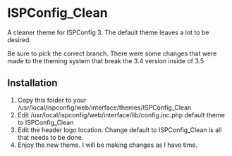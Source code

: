 ISPConfig_Clean
===============

A cleaner theme for ISPConfig 3. The default theme leaves a lot to be desired.

Be sure to pick the correct branch. There were some changes that were made to the theming system that break the 3.4 version inside of 3.5

Installation
------------

1. Copy this folder to your /usr/local/ispconfig/web/interface/themes/ISPConfig_Clean
2. Edit /usr/local/ispconfig/web/interface/lib/config.inc.php default theme to ISPConfig_Clean
3. Edit the header logo location. Change default to ISPConfig_Clean is all that needs to be done.
4. Enjoy the new theme. I will be making changes as I have time.
